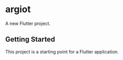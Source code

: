 # argiot

A new Flutter project.

## Getting Started

This project is a starting point for a Flutter application.

